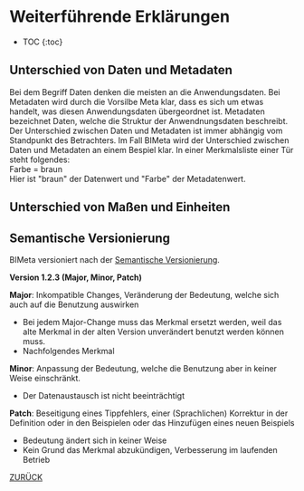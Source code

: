 # Weiterführende Erklärungen
* TOC
{:toc}

## Unterschied von Daten und Metadaten
Bei dem Begriff Daten denken die meisten an die Anwendungsdaten. Bei Metadaten wird durch die Vorsilbe Meta klar, dass es sich um etwas handelt, was diesen Anwendungsdaten übergeordnet ist. Metadaten bezeichnet Daten, welche die Struktur der Anwendnungsdaten beschreibt.
Der Unterschied zwischen Daten und Metadaten ist immer abhängig vom Standpunkt des Betrachters.
Im Fall BIMeta wird der Unterschied zwischen Daten und Metadaten an einem Bespiel klar. In einer Merkmalsliste einer Tür steht folgendes:
<br>
Farbe = braun
<br>
Hier ist "braun" der Datenwert und "Farbe" der Metadatenwert.

## Unterschied von Maßen und Einheiten


## Semantische Versionierung

BIMeta versioniert nach der [Semantische Versionierung](https://semver.org/).

**Version 1.2.3 (Major, Minor, Patch)**

**Major**: Inkompatible Changes, Veränderung der Bedeutung, welche sich auch auf die Benutzung auswirken
   - Bei jedem Major-Change muss das Merkmal ersetzt werden, weil das alte Merkmal in der alten Version unverändert benutzt werden können muss.
   - Nachfolgendes Merkmal

**Minor**: Anpassung der Bedeutung, welche die Benutzung aber in keiner Weise einschränkt.
   - Der Datenaustausch ist nicht beeinträchtigt

**Patch**: Beseitigung eines Tippfehlers, einer (Sprachlichen) Korrektur in der Definition oder in den Beispielen oder das Hinzufügen eines neuen Beispiels
   - Bedeutung ändert sich in keiner Weise
   - Kein Grund das Merkmal abzukündigen, Verbesserung im laufenden Betrieb

[ZURÜCK](Anleitungen.md)
